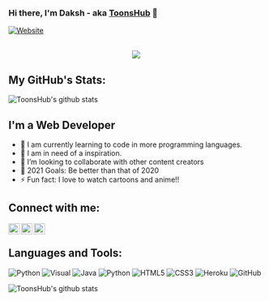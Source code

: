 ### Hi there, I'm Daksh - aka [ToonsHub][website] 👋
[![Website](https://img.shields.io/website?label=toonshub.xyz&style=for-the-badge&url=https%3A%2F%2Ftoonshub.xyz)](https://toonshub.xyz)<br><br>


<p align="center">
  <img src="https://readme-typing-svg.herokuapp.com/?color=F77247&width=420&lines=I+am+a+Passionate+Web+Developer%EF%B8%8F;I%20just%20love%20to%20code%20free-minded%EF%B8%8F;It%20is%20the%20only%20work%20which%20I%20like%20to%20do%EF%B8%8F">
</p>

## My GitHub's Stats:

![ToonsHub's github stats](https://github-readme-stats.vercel.app/api?username=ToonsHub&show_icons=true&theme=radical&include_all_commits=true)
<br>
## I'm a Web Developer

- 🔭 I am currently learning to code in more programming languages.
- 💪 I am in need of a inspiration.
- 👯 I’m looking to collaborate with other content creators
- 🥅 2021 Goals: Be better than that of 2020
- ⚡ Fun fact: I love to watch cartoons and anime!!

## Connect with me:

[<img align="left" alt="toonshub.ga" width="22px" src="https://i.postimg.cc/L6j4tKxy/globe.png" />][website]
[<img align="left" alt="ToonsHub | YouTube" width="22px" src="https://i.imgur.com/XRH1klC.png" />][youtube]
[<img align="left" alt="ToonsHub | Discord" width="22px" src="https://i.postimg.cc/rs16rcqx/discord-512.png" />][discord]
<br />


[website]: https://toonshub.xyz
[youtube]: https://www.youtube.com/channel/UCL_YVurWT5RGkeHGbmG1odA
[discord]: https://discord.gg/2mPFKykW4j


## Languages and Tools:

<img alt="Python" src="https://img.shields.io/badge/python-%2314354C.svg?&style=for-the-badge&logo=python&logoColor=white"/>
<img alt="Visual" src="https://img.shields.io/badge/visual-%230008ff.svg?&style=for-the-badge&logo=visual-studio&logoColor=white"/>
<img alt="Java" src="https://img.shields.io/badge/Java-%2314854C.svg?&style=for-the-badge&logo=java&logoColor=white"/>
<img alt="Python" src="https://img.shields.io/badge/Javascript-faff00.svg?&style=for-the-badge&logo=javascript&logoColor=black"/>
<img alt="HTML5" src="https://img.shields.io/badge/html5-%23E34F26.svg?&style=for-the-badge&logo=html5&logoColor=white"/>
<img alt="CSS3" src="https://img.shields.io/badge/css3-%231572B6.svg?&style=for-the-badge&logo=css3&logoColor=white"/>
<img alt="Heroku" src="https://img.shields.io/badge/heroku-%23430098.svg?&style=for-the-badge&logo=heroku&logoColor=white"/>
<img alt="GitHub" src="https://img.shields.io/badge/github-%23921011.svg?&style=for-the-badge&logo=github&logoColor=white"/>

<br>

![ToonsHub's github stats](https://github-readme-stats.vercel.app/api/top-langs/?username=ToonsHub&theme=radical&layout=compact)

